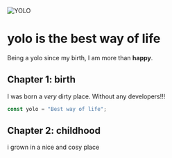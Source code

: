 ![YOLO](https://www.wtrf.com/wp-content/uploads/sites/25/2021/05/Yolo-App-1200x675-1.png)

# yolo is the best way of life

Being a yolo since my birth, I am more than **happy**.

## Chapter 1: birth

I was born a _very_ dirty place. Without any developers!!!

```js
const yolo = "Best way of life";
```

## Chapter 2: childhood

i grown in a nice and cosy place
